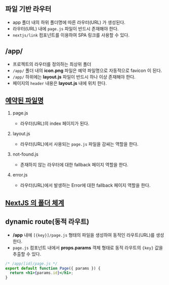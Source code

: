 ## 파일 기반 라우터

- app 폴더 내의 하위 폴더명에 따른 라우터(URL) 가 생성된다.
- 라우터(URL) 내에 `page.js` 파일이 반드시 존재해야 한다.
- `nextjs/link` 컴포넌트를 이용하여 SPA 링크를 사용할 수 있다.

## /app/

- 프로젝트의 라우터를 정의하는 최상위 폴더
- `/app/` 폴더 내의 **icon.png** 파일은 예약 파일명으로 자동적으로 favicon 이 된다.
- `/app/` 하위에는 **layout.js** 파일이 반드시 하나 이상 존재해야 한다.
- 페이지의 `header` 내용은 **layout.js** 내에 위치 한다.

## [예약된 파일명](https://nextjs.org/docs/app/api-reference/file-conventions)

1. page.js

   - 라우터(URL)의 index 페이지가 된다.

2. layout.js

   - 라우터(URL)에서 사용되는 `page.js` 파일을 감싸는 역할을 한다.

3. not-found.js

   - 존재하지 않는 라우터에 대한 fallback 페이지 역할을 한다.

4. error.js

   - 라우터(URL)에서 발생하는 Error에 대한 fallback 페이지 역할을 한다.

## [NextJS 의 폴더 체계](https://nextjs.org/docs/app/building-your-application/routing/colocation)

## dynamic route(동적 라우트)

- **/app** 내에 `[{key}]/page.js` 형태의 파일을 생성하여 동적인 라우트(URL)를 생성한다.
- `page.js` 컴포넌트 내에서 **props.params** 객체 형태로 동적 라우트의 `{key}` 값을 추출할 수 있다.

```jsx
/* /app/[id]/page.js */
export default function Page({ params }) {
  return <h1>{params.id}</h1>;
}
```
